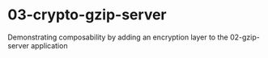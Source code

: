 # 03-crypto-gzip-server
Demonstrating composability by adding an encryption layer to the 02-gzip-server application
